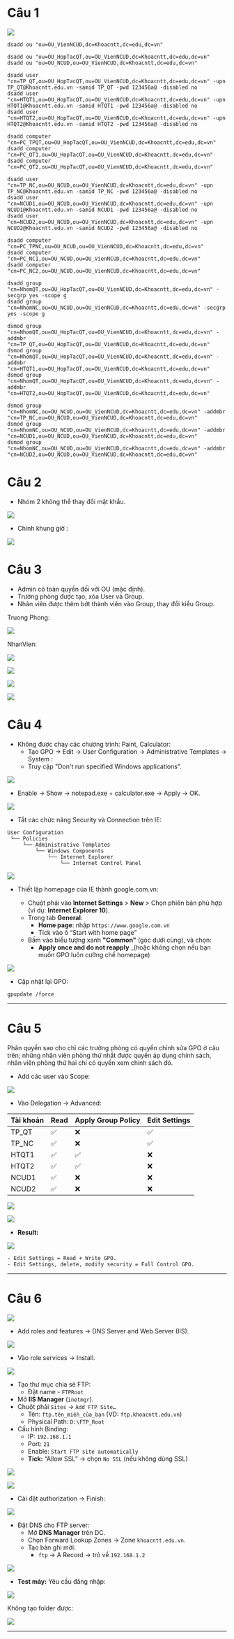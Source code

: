 # Câu 1

![](Pasted%20image%2020250706100426.png)

```
dsadd ou "ou=OU_VienNCUD,dc=Khoacntt,dc=edu,dc=vn"

dsadd ou "ou=OU_HopTacQT,ou=OU_VienNCUD,dc=Khoacntt,dc=edu,dc=vn"
dsadd ou "ou=OU_NCUD,ou=OU_VienNCUD,dc=Khoacntt,dc=edu,dc=vn"

dsadd user "cn=TP_QT,ou=OU_HopTacQT,ou=OU_VienNCUD,dc=Khoacntt,dc=edu,dc=vn" -upn TP_QT@Khoacntt.edu.vn -samid TP_QT -pwd 123456a@ -disabled no
dsadd user "cn=HTQT1,ou=OU_HopTacQT,ou=OU_VienNCUD,dc=Khoacntt,dc=edu,dc=vn" -upn HTQT1@Khoacntt.edu.vn -samid HTQT1 -pwd 123456a@ -disabled no
dsadd user "cn=HTQT2,ou=OU_HopTacQT,ou=OU_VienNCUD,dc=Khoacntt,dc=edu,dc=vn" -upn HTQT2@Khoacntt.edu.vn -samid HTQT2 -pwd 123456a@ -disabled no

dsadd computer "cn=PC_TPQT,ou=OU_HopTacQT,ou=OU_VienNCUD,dc=Khoacntt,dc=edu,dc=vn"
dsadd computer "cn=PC_QT1,ou=OU_HopTacQT,ou=OU_VienNCUD,dc=Khoacntt,dc=edu,dc=vn"
dsadd computer "cn=PC_QT2,ou=OU_HopTacQT,ou=OU_VienNCUD,dc=Khoacntt,dc=edu,dc=vn"

dsadd user "cn=TP_NC,ou=OU_NCUD,ou=OU_VienNCUD,dc=Khoacntt,dc=edu,dc=vn" -upn TP_NC@Khoacntt.edu.vn -samid TP_NC -pwd 123456a@ -disabled no
dsadd user "cn=NCUD1,ou=OU_NCUD,ou=OU_VienNCUD,dc=Khoacntt,dc=edu,dc=vn" -upn NCUD1@Khoacntt.edu.vn -samid NCUD1 -pwd 123456a@ -disabled no
dsadd user "cn=NCUD2,ou=OU_NCUD,ou=OU_VienNCUD,dc=Khoacntt,dc=edu,dc=vn" -upn NCUD2@Khoacntt.edu.vn -samid NCUD2 -pwd 123456a@ -disabled no

dsadd computer "cn=PC_TPNC,ou=OU_NCUD,ou=OU_VienNCUD,dc=Khoacntt,dc=edu,dc=vn"
dsadd computer "cn=PC_NC1,ou=OU_NCUD,ou=OU_VienNCUD,dc=Khoacntt,dc=edu,dc=vn"
dsadd computer "cn=PC_NC2,ou=OU_NCUD,ou=OU_VienNCUD,dc=Khoacntt,dc=edu,dc=vn"

dsadd group "cn=NhomQT,ou=OU_HopTacQT,ou=OU_VienNCUD,dc=Khoacntt,dc=edu,dc=vn" -secgrp yes -scope g
dsadd group "cn=NhomNC,ou=OU_NCUD,ou=OU_VienNCUD,dc=Khoacntt,dc=edu,dc=vn" -secgrp yes -scope g

dsmod group "cn=NhomQT,ou=OU_HopTacQT,ou=OU_VienNCUD,dc=Khoacntt,dc=edu,dc=vn" -addmbr "cn=TP_QT,ou=OU_HopTacQT,ou=OU_VienNCUD,dc=Khoacntt,dc=edu,dc=vn"
dsmod group "cn=NhomQT,ou=OU_HopTacQT,ou=OU_VienNCUD,dc=Khoacntt,dc=edu,dc=vn" -addmbr "cn=HTQT1,ou=OU_HopTacQT,ou=OU_VienNCUD,dc=Khoacntt,dc=edu,dc=vn"
dsmod group "cn=NhomQT,ou=OU_HopTacQT,ou=OU_VienNCUD,dc=Khoacntt,dc=edu,dc=vn" -addmbr "cn=HTQT2,ou=OU_HopTacQT,ou=OU_VienNCUD,dc=Khoacntt,dc=edu,dc=vn"

dsmod group "cn=NhomNC,ou=OU_NCUD,ou=OU_VienNCUD,dc=Khoacntt,dc=edu,dc=vn" -addmbr "cn=TP_NC,ou=OU_NCUD,ou=OU_VienNCUD,dc=Khoacntt,dc=edu,dc=vn"
dsmod group "cn=NhomNC,ou=OU_NCUD,ou=OU_VienNCUD,dc=Khoacntt,dc=edu,dc=vn" -addmbr "cn=NCUD1,ou=OU_NCUD,ou=OU_VienNCUD,dc=Khoacntt,dc=edu,dc=vn"
dsmod group "cn=NhomNC,ou=OU_NCUD,ou=OU_VienNCUD,dc=Khoacntt,dc=edu,dc=vn" -addmbr "cn=NCUD2,ou=OU_NCUD,ou=OU_VienNCUD,dc=Khoacntt,dc=edu,dc=vn"
```

# Câu 2
- Nhóm 2 không thể thay đổi mật khẩu.

![](Pasted%20image%2020250706105738.png)

- Chỉnh khung giờ :

![](Pasted%20image%2020250706110435.png)

# Câu 3
- Admin có toàn quyền đối với OU (mặc định).
- Trưởng phòng được tạo, xóa User và Group.
- Nhân viên được thêm bớt thành viên vào Group, thay đổi kiểu Group.

Truong Phong:

![](Pasted%20image%2020250706113025.png)

NhanVien:

![](Pasted%20image%2020250706113118.png)

![](Pasted%20image%2020250706113704.png)

![](Pasted%20image%2020250706114315.png)

![](Pasted%20image%2020250706114341.png)

# Câu 4
- Không được chạy các chương trình: Paint, Calculator:
	- Tạo GPO -> Edit -> User Configuration -> Administrative Templates -> System :
	- Truy cập "Don't run specified Windows applications".

![](Pasted%20image%2020250706120348.png)

- Enable -> Show -> notepad.exe + calculator.exe -> Apply -> OK.

![](Pasted%20image%2020250710154037.png)


- Tắt các chức năng Security và Connection trên IE:
```
User Configuration
 └── Policies
     └── Administrative Templates
         └── Windows Components
             └── Internet Explorer
                 └── Internet Control Panel

```

![](Pasted%20image%2020250710163553.png)

- Thiết lập homepage của IE thành google.com.vn:

	- Chuột phải vào **Internet Settings** > **New** > Chọn phiên bản phù hợp (ví dụ: **Internet Explorer 10**).
	- Trong tab **General**:
	    - **Home page**: nhập `https://www.google.com.vn`
	    - Tick vào ô “Start with home page”
	- Bấm vào biểu tượng xanh **"Common"** (góc dưới cùng), và chọn:
	    - **Apply once and do not reapply** _(hoặc không chọn nếu bạn muốn GPO luôn cưỡng chế homepage)

![](Pasted%20image%2020250710181129.png)

- Cập nhật lại GPO:
```
gpupdate /force
```

---
# Câu 5
Phân quyền sao cho chỉ các trưởng phòng có quyền chỉnh sửa GPO ở câu trên; những nhân viên phòng thứ nhất được quyền áp dụng chính sách, nhân viên phòng thứ hai chỉ có quyền xem chính sách đó.

- Add các user vào Scope:

![](Pasted%20image%2020250710185133.png)

- Vào Delegation -> Advanced:

| Tài khoản | Read | Apply Group Policy | Edit Settings |
| --------- | ---- | ------------------ | ------------- |
| TP_QT     | ✅    | ❌                  | ✅             |
| TP_NC     | ✅    | ❌                  | ✅             |
| HTQT1     | ✅    | ✅                  | ❌             |
| HTQT2     | ✅    | ✅                  | ❌             |
| NCUD1     | ✅    | ❌                  | ❌             |
| NCUD2     | ✅    | ❌                  | ❌             |
![](Pasted%20image%2020250710192746.png)

![](Pasted%20image%2020250710192818.png)

- **Result:**

![](Pasted%20image%2020250710192925.png)


```ad-note
- Edit Settings = Read + Write GPO.
- Edit Settings, delete, modify security = Full Control GPO.
```

---
# Câu 6

![](Pasted%20image%2020250710193810.png)

- Add roles and features -> DNS Server and Web Server (IIS).

![](Pasted%20image%2020250710194002.png)

- Vào role services -> Install.

![](Pasted%20image%2020250710194147.png)

- Tạo thư mục chia sẻ FTP:
	- Đặt name - `FTPRoot` 
- Mở **IIS Manager** (`inetmgr`).
- Chuột phải `Sites` → `Add FTP Site…`
    - Tên: `ftp.tên_miền_của_bạn` (VD: `ftp.khoacntt.edu.vn`)
    - Physical Path: `D:\FTP_Root`
- Cấu hình Binding:
    - IP: `192.168.1.1`
    - Port: `21`
    - Enable: `Start FTP site automatically`
    - **Tick:** “Allow SSL” → chọn `No SSL` (nếu không dùng SSL)
    
![](Pasted%20image%2020250710195944.png)

![](Pasted%20image%2020250710200254.png)

- Cài đặt authorization -> Finish:

![](Pasted%20image%2020250710200506.png)

- Đặt DNS cho FTP server:
	- Mở **DNS Manager** trên DC.
	- Chọn Forward Lookup Zones → Zone `khoacntt.edu.vn`.
	- Tạo bản ghi mới:
	    - `ftp` → A Record → trỏ về `192.168.1.2`
	    
![](Pasted%20image%2020250710202209.png)

- **Test máy:**
Yêu cầu đăng nhập:

![](Pasted%20image%2020250710202520.png)

Không tạo folder được:

![](Pasted%20image%2020250710202405.png)

---
